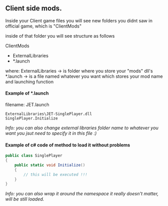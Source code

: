 ## Client side mods.

Inside your Client game files you will see new folders you didnt saw in official game, which is "ClientMods"

inside of that folder you will see structure as follows

ClientMods

- ExternalLibraries
- \*.launch

where:
ExternalLibraries -> is folder where you store your "mods" dll's
\*.launch -> is a file named whatever you want which stores your mod name and launching function

#### Example of \*.launch

filename: JET.launch

```
ExternalLibraries\JET-SinglePlayer.dll
SinglePlayer.Initialize
```

_Info: you can also change external libraries folder name to whatever you want you jsut need to specify it in this file :)_

#### Example of c# code of method to load it without problems

```cs
public class SinglePlayer
{
    public static void Initialize()
	{
        // this will be executed !!!
    }
}
```

_Info: you can also wrap it around the namespace it really doesn't matter, will be still loaded._
